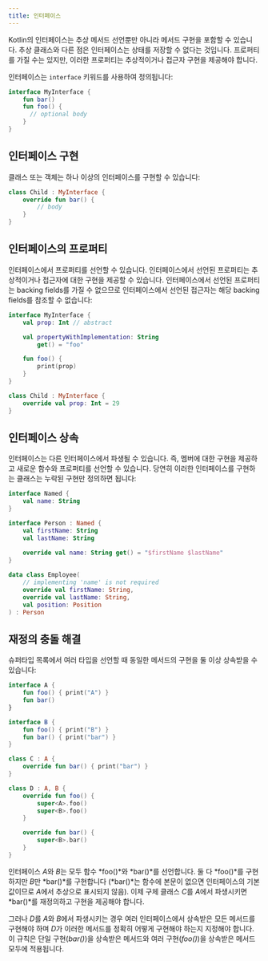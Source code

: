 ```yaml
---
title: 인터페이스
---
```

Kotlin의 인터페이스는 추상 메서드 선언뿐만 아니라 메서드 구현을 포함할 수 있습니다. 추상 클래스와 다른 점은 인터페이스는 상태를 저장할 수 없다는 것입니다. 프로퍼티를 가질 수는 있지만, 이러한 프로퍼티는 추상적이거나 접근자 구현을 제공해야 합니다.

인터페이스는 `interface` 키워드를 사용하여 정의됩니다:

```kotlin
interface MyInterface {
    fun bar()
    fun foo() {
      // optional body
    }
}
```

## 인터페이스 구현

클래스 또는 객체는 하나 이상의 인터페이스를 구현할 수 있습니다:

```kotlin
class Child : MyInterface {
    override fun bar() {
        // body
    }
}
```

## 인터페이스의 프로퍼티

인터페이스에서 프로퍼티를 선언할 수 있습니다. 인터페이스에서 선언된 프로퍼티는 추상적이거나 접근자에 대한 구현을 제공할 수 있습니다. 인터페이스에서 선언된 프로퍼티는 backing fields를 가질 수 없으므로 인터페이스에서 선언된 접근자는 해당 backing fields를 참조할 수 없습니다:

```kotlin
interface MyInterface {
    val prop: Int // abstract

    val propertyWithImplementation: String
        get() = "foo"

    fun foo() {
        print(prop)
    }
}

class Child : MyInterface {
    override val prop: Int = 29
}
```

## 인터페이스 상속

인터페이스는 다른 인터페이스에서 파생될 수 있습니다. 즉, 멤버에 대한 구현을 제공하고 새로운 함수와 프로퍼티를 선언할 수 있습니다. 당연히 이러한 인터페이스를 구현하는 클래스는 누락된 구현만 정의하면 됩니다:

```kotlin
interface Named {
    val name: String
}

interface Person : Named {
    val firstName: String
    val lastName: String
    
    override val name: String get() = "$firstName $lastName"
}

data class Employee(
    // implementing 'name' is not required
    override val firstName: String,
    override val lastName: String,
    val position: Position
) : Person
```

## 재정의 충돌 해결

슈퍼타입 목록에서 여러 타입을 선언할 때 동일한 메서드의 구현을 둘 이상 상속받을 수 있습니다:

```kotlin
interface A {
    fun foo() { print("A") }
    fun bar()
}

interface B {
    fun foo() { print("B") }
    fun bar() { print("bar") }
}

class C : A {
    override fun bar() { print("bar") }
}

class D : A, B {
    override fun foo() {
        super<A>.foo()
        super<B>.foo()
    }

    override fun bar() {
        super<B>.bar()
    }
}
```

인터페이스 *A*와 *B*는 모두 함수 *foo()*와 *bar()*를 선언합니다. 둘 다 *foo()*를 구현하지만 *B*만 *bar()*를 구현합니다 (*bar()*는 함수에 본문이 없으면 인터페이스의 기본값이므로 *A*에서 추상으로 표시되지 않음). 이제 구체 클래스 *C*를 *A*에서 파생시키면 *bar()*를 재정의하고 구현을 제공해야 합니다.

그러나 *D*를 *A*와 *B*에서 파생시키는 경우 여러 인터페이스에서 상속받은 모든 메서드를 구현해야 하며 *D*가 이러한 메서드를 정확히 어떻게 구현해야 하는지 지정해야 합니다. 이 규칙은 단일 구현(*bar()*)을 상속받은 메서드와 여러 구현(*foo()*)을 상속받은 메서드 모두에 적용됩니다.